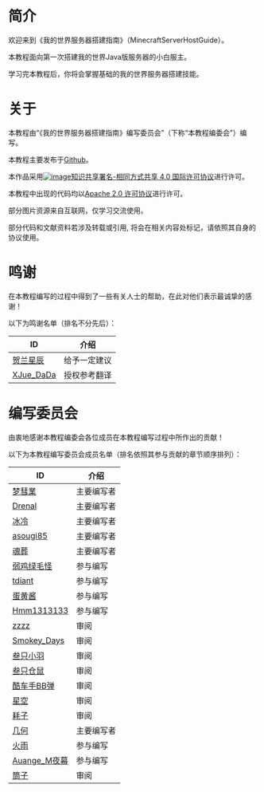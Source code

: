 # 简介
欢迎来到《我的世界服务器搭建指南》（MinecraftServerHostGuide）。

本教程面向第一次搭建我的世界Java版服务器的小白服主。

学习完本教程后，你将会掌握基础的我的世界服务器搭建技能。

# 关于
本教程由“《我的世界服务器搭建指南》编写委员会”（下称“本教程编委会”）编写。

本教程主要发布于[Github](https://github.com/Mhy278/MinecraftServerHostGuide)。


本作品采用[![image](https://i.creativecommons.org/l/by-sa/4.0/88x31.png)知识共享署名-相同方式共享 4.0 国际许可协议](https://creativecommons.org/licenses/by-sa/4.0/)进行许可。

本教程中出现的代码均以[Apache 2.0 许可协议](https://www.apache.org/licenses/LICENSE-2.0.html)进行许可。

部分图片资源来自互联网，仅学习交流使用。

部分代码和文献资料若涉及转载或引用, 将会在相关内容处标记，请依照其自身的协议使用。

# 鸣谢
在本教程编写的过程中得到了一些有关人士的帮助，在此对他们表示最诚挚的感谢！

以下为鸣谢名单（排名不分先后）：

ID | 介绍
---|---
[贺兰星辰](https://www.mcbbs.net/home.php?mod=space&uid=495221) | 给予一定建议
[XJue_DaDa](https://www.mcbbs.net/home.php?mod=space&uid=1101813) | 授权参考翻译

# 编写委员会
由衷地感谢本教程编委会各位成员在本教程编写过程中所作出的贡献！

以下为本教程编写委员会成员名单（排名依照其参与贡献的章节顺序排列）：

ID | 介绍
---|---
[梦彗業](https://www.mcbbs.net/home.php?mod=space&uid=1071472) | 主要编写者
[Drenal](https://www.mcbbs.net/home.php?mod=space&uid=1013348) | 主要编写者 
[冰冷](https://github.com/gdenga/) | 主要编写者  
[asougi85](https://www.mcbbs.net/home.php?mod=space&uid=527243) | 主要编写者   
[魂葬](https://www.mcbbs.net/home.php?mod=space&uid=1173935)| 主要编写者  
[弱鸡绿毛怪](https://www.mcbbs.net/home.php?mod=space&uid=2149109) | 参与编写 
[tdiant](https://github.com/tdiant) | 参与编写 
[蛋黄酱](https://github.com/huangshize) | 参与编写
[Hmm1313133](https://www.mcbbs.net/home.php?mod=space&uid=193264) | 参与编写
[zzzz](https://github.com/ustc-zzzz) | 审阅  
[Smokey_Days](https://www.mcbbs.net/home.php?mod=space&uid=2065001) | 审阅  
[叁只小羽](https://github.com/xiaoyuowo) | 审阅  
[叁只仓鼠](https://github.com/ViosinDeng) | 审阅  
[酷车手BB弹](https://www.mcbbs.net/home.php?mod=space&uid=284709) | 审阅  
[星空](https://www.mcbbs.net/home.php?mod=space&uid=281332) | 审阅  
[耗子](https://github.com/Mouse0w0) | 审阅  
[几何](https://www.mcbbs.net/home.php?mod=space&uid=1798694) | 主要编写者   
[火雨](https://www.mcbbs.net/home.php?mod=space&uid=1710570) | 参与编写  
[Auange_M夜幕](https://www.mcbbs.net/home.php?mod=space&uid=2128135) | 参与编写 
[筒子](https://www.mcbbs.net/home.php?mod=space&uid=910117) | 审阅  
